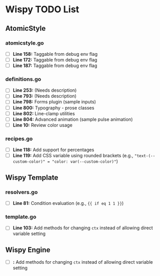 # Wispy TODO List


## AtomicStyle 
### atomicstyle.go
- [ ] **Line 158:** Taggable from debug env flag
- [ ] **Line 172:** Taggable from debug env flag
- [ ] **Line 187:** Taggable from debug env flag

### definitions.go
- [ ] **Line 253:** (Needs description)
- [ ] **Line 793:** (Needs description)
- [ ] **Line 798:** Forms plugin (sample inputs)
- [ ] **Line 800:** Typography - prose classes
- [ ] **Line 802:** Line-clamp utilities
- [ ] **Line 804:** Advanced animation (sample pulse animation)
- [ ] **Line 10:** Review color usage

### recipes.go
- [ ] **Line 118:** Add support for percentages
- [ ] **Line 119:** Add CSS variable using rounded brackets (e.g., `"text-(--custom-color)" = "color: var(--custom-color)"`)

## Wispy Template  
### resolvers.go
- [ ] **Line 81:** Condition evaluation (e.g., `{{ if eq 1 1 }}`)

### template.go
- [ ] **Line 103:** Add methods for changing `ctx` instead of allowing direct variable setting


## Wispy Engine  
- [ ] **:** Add methods for changing `ctx` instead of allowing direct variable setting
